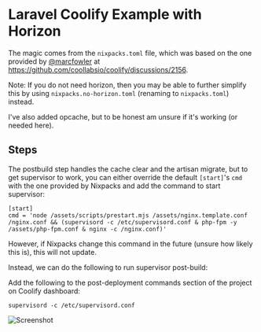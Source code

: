 # Laravel Coolify Example with Horizon

The magic comes from the `nixpacks.toml` file, which was based on the one provided by [@marcfowler](https://github.com/marcfowler) at https://github.com/coollabsio/coolify/discussions/2156.

Note: If you do not need horizon, then you may be able to further simplify this by using `nixpacks.no-horizon.toml` (renaming to `nixpacks.toml`) instead.

I've also added opcache, but to be honest am unsure if it's working (or needed here).

## Steps

The postbuild step handles the cache clear and the artisan migrate, but to get supervisor to work, you can either override the default `[start]`'s `cmd` with the one provided by Nixpacks and add the command to start supervisor:
```
[start]
cmd = 'node /assets/scripts/prestart.mjs /assets/nginx.template.conf /nginx.conf && (supervisord -c /etc/supervisord.conf & php-fpm -y /assets/php-fpm.conf & nginx -c /nginx.conf)'
```

However, if Nixpacks change this command in the future (unsure how likely this is), this will not update.

Instead, we can do the following to run supervisor post-build:

Add the following to the post-deployment commands section of the project on Coolify dashboard:
```
supervisord -c /etc/supervisord.conf
```

![Screenshot](https://raw.githubusercontent.com/Nathanjms/laravel-coolify-example/main/coolify-laravel.png)
